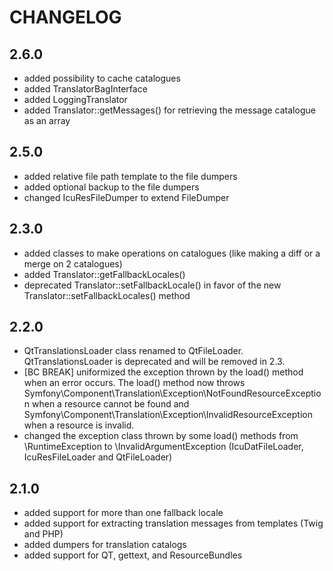 CHANGELOG
=========

2.6.0
-----

 * added possibility to cache catalogues
 * added TranslatorBagInterface
 * added LoggingTranslator
 * added Translator::getMessages() for retrieving the message catalogue as an array

2.5.0
-----

 * added relative file path template to the file dumpers
 * added optional backup to the file dumpers
 * changed IcuResFileDumper to extend FileDumper

2.3.0
-----

 * added classes to make operations on catalogues (like making a diff or a merge on 2 catalogues)
 * added Translator::getFallbackLocales()
 * deprecated Translator::setFallbackLocale() in favor of the new Translator::setFallbackLocales() method

2.2.0
-----

 * QtTranslationsLoader class renamed to QtFileLoader. QtTranslationsLoader is deprecated and will be removed in 2.3.
 * [BC BREAK] uniformized the exception thrown by the load() method when an error occurs. The load() method now
   throws Symfony\Component\Translation\Exception\NotFoundResourceException when a resource cannot be found
   and Symfony\Component\Translation\Exception\InvalidResourceException when a resource is invalid.
 * changed the exception class thrown by some load() methods from \RuntimeException to \InvalidArgumentException
   (IcuDatFileLoader, IcuResFileLoader and QtFileLoader)

2.1.0
-----

 * added support for more than one fallback locale
 * added support for extracting translation messages from templates (Twig and PHP)
 * added dumpers for translation catalogs
 * added support for QT, gettext, and ResourceBundles
